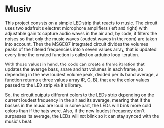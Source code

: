 # Musiv

This project consists on a simple LED strip that reacts to music. The circuit uses two adafruit's electret microphone amplifiers (left and right) with adjustable gain to capture audio waves in the air and, by code, it filters the noises so that only the music waves (loudest waves in the room) are taken into account. Then the MSGEQ7 integrated circuit divides the volumes peaks of the filtered frequencies into a seven values array, that is updated every time the created function is called on arduino loop iteration.

With these values in hand, the code can create a frame iteration that updates the average bass, snare and hat volumes in each frame, so depending in the new loudest volume peak, divided per its band average, a function returns a three values array (R, G, B), that are the color values passed to the LED strip via it's library. 

So, the circuit outputs different colors to the LEDs strip depending on the current loudest frequency in the air and its average, meaning that if the basses in the music are loud in some part, the LEDs will blink more cold colors than if the hats were. Also, if the new loudest frequency don't surpasses its average, the LEDs will not blink so it can stay synced with the music's beat.    
